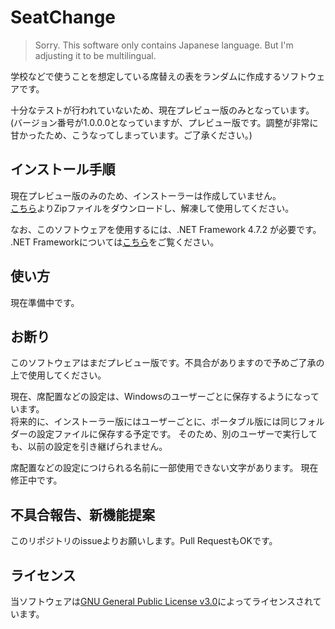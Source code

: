 # SeatChange
> Sorry. This software only contains Japanese language.
But I'm adjusting it to be multilingual.

学校などで使うことを想定している席替えの表をランダムに作成するソフトウェアです。  

十分なテストが行われていないため、現在プレビュー版のみとなっています。  
(バージョン番号が1.0.0.0となっていますが、プレビュー版です。調整が非常に甘かったため、こうなってしまっています。ご了承ください。)

## インストール手順
現在プレビュー版のみのため、インストーラーは作成していません。  
[こちら](https://github.com/shiragifine/SeatChange/releases/download/v1.0.0.0/SeatChange.zip)よりZipファイルをダウンロードし、解凍して使用してください。

なお、このソフトウェアを使用するには、.NET Framework 4.7.2 が必要です。  
.NET Frameworkについては[こちら](https://docs.microsoft.com/ja-jp/dotnet/framework/install/)をご覧ください。

## 使い方
現在準備中です。

## お断り
このソフトウェアはまだプレビュー版です。不具合がありますので予めご了承の上で使用してください。

現在、席配置などの設定は、Windowsのユーザーごとに保存するようになっています。  
将来的に、インストーラー版にはユーザーごとに、ポータブル版には同じフォルダーの設定ファイルに保存する予定です。
そのため、別のユーザーで実行しても、以前の設定を引き継げられません。

席配置などの設定につけられる名前に一部使用できない文字があります。
現在修正中です。

## 不具合報告、新機能提案
このリポジトリのissueよりお願いします。Pull RequestもOKです。

## ライセンス
当ソフトウェアは[GNU General Public License v3.0](https://github.com/shiragifine/SeatChange/blob/master/LICENSE)によってライセンスされています。
